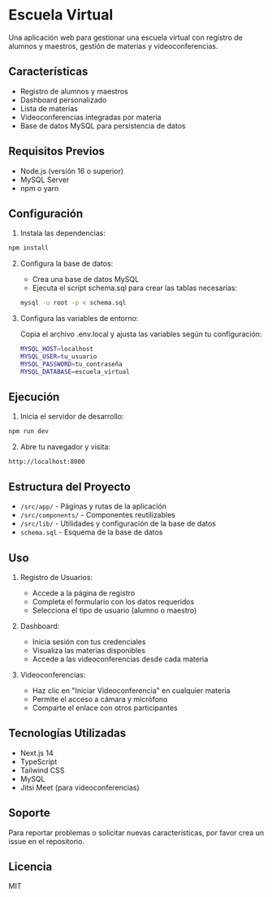 # Escuela Virtual

Una aplicación web para gestionar una escuela virtual con registro de alumnos y maestros, gestión de materias y videoconferencias.

## Características

- Registro de alumnos y maestros
- Dashboard personalizado
- Lista de materias
- Videoconferencias integradas por materia
- Base de datos MySQL para persistencia de datos

## Requisitos Previos

- Node.js (versión 16 o superior)
- MySQL Server
- npm o yarn

## Configuración

1. Instala las dependencias:
```bash
npm install
```

2. Configura la base de datos:

   - Crea una base de datos MySQL
   - Ejecuta el script schema.sql para crear las tablas necesarias:
   ```bash
   mysql -u root -p < schema.sql
   ```

3. Configura las variables de entorno:

   Copia el archivo .env.local y ajusta las variables según tu configuración:
   ```bash
   MYSQL_HOST=localhost
   MYSQL_USER=tu_usuario
   MYSQL_PASSWORD=tu_contraseña
   MYSQL_DATABASE=escuela_virtual
   ```

## Ejecución

1. Inicia el servidor de desarrollo:
```bash
npm run dev
```

2. Abre tu navegador y visita:
```
http://localhost:8000
```

## Estructura del Proyecto

- `/src/app/` - Páginas y rutas de la aplicación
- `/src/components/` - Componentes reutilizables
- `/src/lib/` - Utilidades y configuración de la base de datos
- `schema.sql` - Esquema de la base de datos

## Uso

1. Registro de Usuarios:
   - Accede a la página de registro
   - Completa el formulario con los datos requeridos
   - Selecciona el tipo de usuario (alumno o maestro)

2. Dashboard:
   - Inicia sesión con tus credenciales
   - Visualiza las materias disponibles
   - Accede a las videoconferencias desde cada materia

3. Videoconferencias:
   - Haz clic en "Iniciar Videoconferencia" en cualquier materia
   - Permite el acceso a cámara y micrófono
   - Comparte el enlace con otros participantes

## Tecnologías Utilizadas

- Next.js 14
- TypeScript
- Tailwind CSS
- MySQL
- Jitsi Meet (para videoconferencias)

## Soporte

Para reportar problemas o solicitar nuevas características, por favor crea un issue en el repositorio.

## Licencia

MIT
